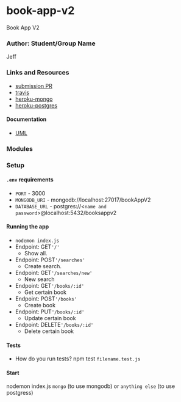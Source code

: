 # book-app-v2
Book App V2

### Author: Student/Group Name
Jeff

### Links and Resources
* [submission PR](https://github.com/JeffLawrence1/book-app-v2/pull/1)
* [travis](https://www.travis-ci.com/jeff-401-js/book-app-v2)
* [heroku-mongo](https://murmuring-sea-94133.herokuapp.com/)
* [heroku-postgres](https://pacific-crag-89210.herokuapp.com/)


#### Documentation
* [UML](https://photos.app.goo.gl/LJQL5Wb89FutaJUB6)

### Modules


### Setup
#### `.env` requirements
* `PORT` - 3000
* `MONGODB_URI` - mongodb://localhost:27017/bookAppV2
* `DATABASE_URL` - postgres://<`name and password`>@localhost:5432/booksappv2

#### Running the app
* `nodemon index.js`
* Endpoint: GET`'/'`
  * Show all.
* Endpoint: POST`'/searches'`
  * Create search.
* Endpoint: GET`'/searches/new'`
  * New search
* Endpoint: GET`'/books/:id'`
  * Get certain book
* Endpoint: POST`'/books'`
  * Create book
* Endpoint: PUT`'/books/:id'`
  * Update certain book
* Endpoint: DELETE`'/books/:id'`
  * Delete certain book

  
#### Tests
* How do you run tests?
npm test `filename.test.js`

#### Start
nodemon index.js `mongo` (to use mongodb) or `anything else` (to use postgress)
